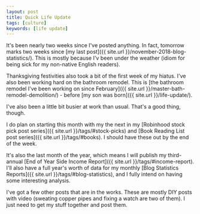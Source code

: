 ```yaml
---
layout: post
title: Quick Life Update
tags: [culture]
keywords: [life update]
---
```


It's been nearly two weeks since I've posted anything. In fact, tomorrow marks two weeks since [my last post]({{ site.url }}/november-2018-blog-statistics/). This is mostly because I'v been under the weather (idiom for being sick for my non-native English readers).

Thanksgiving festivities also took a bit of the first week of my hiatus. I've also been working hard on the bathroom remodel. This is [the bathroom remodel I've been working on since February]({{ site.url }}/master-bath-remodel-demolition/) - before [my son was born]({{ site.url }}/life-update/). 

I've also been a little bit busier at work than usual. That's a good thing, though.

I do plan on starting this month with my the next in my [Robinhood stock pick post series]({{ site.url }}/tags/#stock-picks) and [Book Reading List post series]({{ site.url }}/tags/#books). I should have these out by the end of the week.

It's also the last month of the year, which means I will publish my third-annual [End of Year Side Income Report]({{ site.url }}/tags/#income-report). I'll also have a full year's worth of data for my monthly [Blog Statistics Reports]({{ site.url }}/tags/#blog-statistics), and I fully intend on having some interesting analysis.

I've got a few other posts that are in the works. These are mostly DIY posts with video (sweating copper pipes and fixing a watch are two of them). I just need to get my stuff together and post them.
